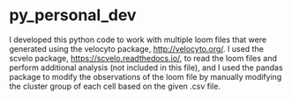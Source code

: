 # py_personal_dev
I developed this python code to work with multiple loom files that were generated using the velocyto package, http://velocyto.org/.
I used the scvelo package, https://scvelo.readthedocs.io/, to read the loom files and perform additional analysis (not included in this file), and I used the pandas package to modify the observations of the loom file by manually modifying the cluster group of each cell based on the given .csv file.
